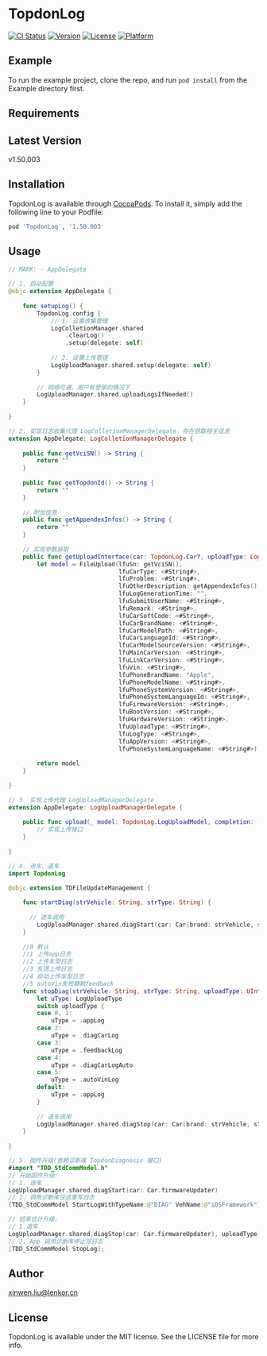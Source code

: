 # TopdonLog

[![CI Status](https://img.shields.io/travis/app@lenkor.cn/TopdonLog.svg?style=flat)](https://travis-ci.org/app@lenkor.cn/TopdonLog)
[![Version](https://img.shields.io/cocoapods/v/TopdonLog.svg?style=flat)](https://cocoapods.org/pods/TopdonLog)
[![License](https://img.shields.io/cocoapods/l/TopdonLog.svg?style=flat)](https://cocoapods.org/pods/TopdonLog)
[![Platform](https://img.shields.io/cocoapods/p/TopdonLog.svg?style=flat)](https://cocoapods.org/pods/TopdonLog)

## Example

To run the example project, clone the repo, and run `pod install` from the Example directory first.

## Requirements

## Latest Version
v1.50.003

## Installation

TopdonLog is available through [CocoaPods](https://cocoapods.org). To install
it, simply add the following line to your Podfile:

```ruby
pod 'TopdonLog', '1.50.003
```

## Usage

```swift
// MARK: - AppDelegate

// 1. 启动配置
@objc extension AppDelegate {
    
    func setupLog() {
        TopdonLog.config {
            // 1. 设置收集管理
            LogColletionManager.shared
                .clearLog()
                .setup(delegate: self)
            
            // 2. 设置上传管理
            LogUploadManager.shared.setup(delegate: self)
        }
        
        // 网络可通，用户有登录的情况下
        LogUploadManager.shared.uploadLogsIfNeeded()
    }
    
}

// 2. 实现日志收集代理 LogColletionManagerDelegate，存在获取相关信息
extension AppDelegate: LogColletionManagerDelegate {
    
    public func getVciSN() -> String {
        return ""
    }
    
    public func getTopdonId() -> String {
        return ""
    }
    
    // 附加信息
    public func getAppendexInfos() -> String {
        return ""
    }
    
    // 实现参数获取
    public func getUploadInterface(car: TopdonLog.Car?, uploadType: LogUploadType) -> any TopdonLogLogUploadInterface {
        let model = FileUpload(lfuSn: getVciSN(),
                               lfuCarType: <#String#>,
                               lfuProblem: <#String#>,
                               lfuOtherDescription: getAppendexInfos(),
                               lfuLogGenerationTime: "",
                               lfuSubmitUserName: <#String#>,
                               lfuRemark: <#String#>,
                               lfuCarSoftCode: <#String#>,
                               lfuCarBrandName: <#String#>,
                               lfuCarModelPath: <#String#>,
                               lfuCarLanguageId: <#String#>,
                               lfuCarModelSourceVersion: <#String#>,
                               lfuMainCarVersion: <#String#>,
                               lfuLinkCarVersion: <#String#>,
                               lfuVin: <#String#>,
                               lfuPhoneBrandName: "Apple",
                               lfuPhoneModelName: <#String#>,
                               lfuPhoneSystemVersion: <#String#>,
                               lfuPhoneSystemLanguageId: <#String#>,
                               lfuFirmwareVersion: <#String#>,
                               lfuBootVersion: <#String#>,
                               lfuHardwareVersion: <#String#>,
                               lfuUploadType: <#String#>,
                               lfuLogType: <#String#>,
                               lfuAppVersion: <#String#>,
                               lfuPhoneSystemLanguageName: <#String#>)
        
        return model
    }
    
}

```
```swift
// 3. 实现上传代理 LogUploadManagerDelegate
extension AppDelegate: LogUploadManagerDelegate {
    
    public func upload(_ model: TopdonLog.LogUploadModel, completion: ((Bool) -> Void)?) {
        // 实现上传接口
    }
    
}
```

```swift
// 4. 进车、退车
import TopdonLog

@objc extension TDFileUpdateManagement {
    
    func startDiag(strVehicle: String, strType: String) {
      
      // 进车调用
        LogUploadManager.shared.diagStart(car: Car(brand: strVehicle, strType: strType))
    }
    
    //0 默认
    //1 上传app日志
    //2 上传车型日志
    //3 反馈上传日志
    //4 自动上传车型日志
    //5 autoVin失败静默feedback
    func stopDiag(strVehicle: String, strType: String, uploadType: UInt) {
        let uType: LogUploadType
        switch uploadType {
        case 0, 1:
            uType = .appLog
        case 2:
            uType = .diagCarLog
        case 3:
            uType = .feedbackLog
        case 4:
            uType = .diagCarLogAuto
        case 5:
            uType = .autoVinLog
        default:
            uType = .appLog
        }
        
      	// 退车调用
        LogUploadManager.shared.diagStop(car: Car(brand: strVehicle, strType: strType), uploadType: uType)
    }
    
}
```

```swift
// 5. 固件升级(依赖诊断库 TopdonDiagnosis 接口)
#import "TDD_StdCommModel.h"
// 开始固件升级:
// 1. 进车
LogUploadManager.shared.diagStart(car: Car.firmwareUpdater)
// 2. 调用诊断库往这里写日志 
[TDD_StdCommModel StartLogWithTypeName:@"DIAG" VehName:@"iOSFramework"];

// 结束估计升级:
// 1.退车
LogUploadManager.shared.diagStop(car: Car.firmwareUpdater), uploadType: .appLog)
// 2. App 调用诊断库停止写日志   
[TDD_StdCommModel StopLog];
```



## Author

xinwen.liu@lenkor.cn

## License

TopdonLog is available under the MIT license. See the LICENSE file for more info.
